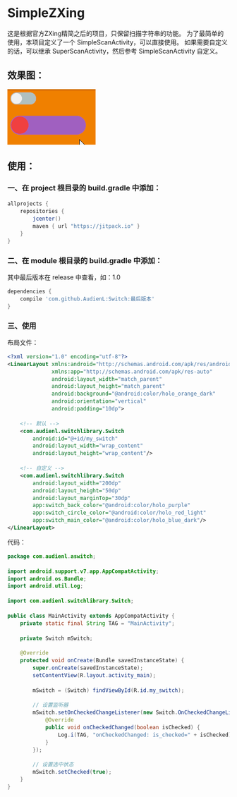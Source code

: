 # SimpleZXing

这是根据官方ZXing精简之后的项目，只保留扫描字符串的功能。
为了最简单的使用，本项目定义了一个 SimpleScanActivity，可以直接使用。
如果需要自定义的话，可以继承 SuperScanActivity，然后参考 SimpleScanActivity 自定义。

## 效果图：

![效果图](https://github.com/AudienL/Switch/blob/master/doc/demo.gif?raw=true)

## 使用：

### 一、在 project 根目录的 build.gradle 中添加：

```groovy
allprojects {
    repositories {
        jcenter()
        maven { url "https://jitpack.io" }
    }
}
```

### 二、在 module 根目录的 build.gradle 中添加：

其中最后版本在 release 中查看，如：1.0
```groovy
dependencies {
    compile 'com.github.AudienL:Switch:最后版本'
}
```

### 三、使用

布局文件：
```xml
<?xml version="1.0" encoding="utf-8"?>
<LinearLayout xmlns:android="http://schemas.android.com/apk/res/android"
              xmlns:app="http://schemas.android.com/apk/res-auto"
              android:layout_width="match_parent"
              android:layout_height="match_parent"
              android:background="@android:color/holo_orange_dark"
              android:orientation="vertical"
              android:padding="10dp">

    <!-- 默认 -->
    <com.audienl.switchlibrary.Switch
        android:id="@+id/my_switch"
        android:layout_width="wrap_content"
        android:layout_height="wrap_content"/>

    <!-- 自定义 -->
    <com.audienl.switchlibrary.Switch
        android:layout_width="200dp"
        android:layout_height="50dp"
        android:layout_marginTop="30dp"
        app:switch_back_color="@android:color/holo_purple"
        app:switch_circle_color="@android:color/holo_red_light"
        app:switch_main_color="@android:color/holo_blue_dark"/>
</LinearLayout>
```

代码：
```java
package com.audienl.aswitch;

import android.support.v7.app.AppCompatActivity;
import android.os.Bundle;
import android.util.Log;

import com.audienl.switchlibrary.Switch;

public class MainActivity extends AppCompatActivity {
    private static final String TAG = "MainActivity";

    private Switch mSwitch;

    @Override
    protected void onCreate(Bundle savedInstanceState) {
        super.onCreate(savedInstanceState);
        setContentView(R.layout.activity_main);

        mSwitch = (Switch) findViewById(R.id.my_switch);

        // 设置监听器
        mSwitch.setOnCheckedChangeListener(new Switch.OnCheckedChangeListener() {
            @Override
            public void onCheckedChanged(boolean isChecked) {
                Log.i(TAG, "onCheckedChanged: is_checked=" + isChecked);
            }
        });

        // 设置选中状态
        mSwitch.setChecked(true);
    }
}
```